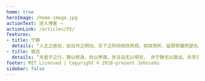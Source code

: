 ```yaml
---
home: true
heroImage: /home-image.jpg
actionText: 进入博客 →
actionLink: /articles/FE/
features:
- title: 宁静
  details: “人主之居也，如日月之明也。天下之所同侧目而视，侧耳而听，延颈举踵而望也。是故非澹泊无以明志，非宁静无以致远，非宽大无以兼覆，非慈厚无以怀众，非平正无以制断。”
- title: 致远
  details: “夫君子之行，静以修身，俭以养德。非淡泊无以明志， 非宁静无以致远。夫学须静也，才须学也，非学无以广才，非 志无以成学，淫漫则不能励精，险躁则不能冶性，年与时驰， 意与日去，遂成枯落，多不接世，悲守穷庐，将复何及！”
footer: MIT Licensed | Copyright © 2018-present JohnieXu
sidebar: false
---
```


<!-- <img :src="$withBase('/home-image.jpg')" alt="做我的猫~~"> -->
<!-- ![做我的猫~~](http://img.zcool.cn/community/0125c9562eee4032f8755701f44250.jpg@1280w_1l_2o_100sh.jpg) -->